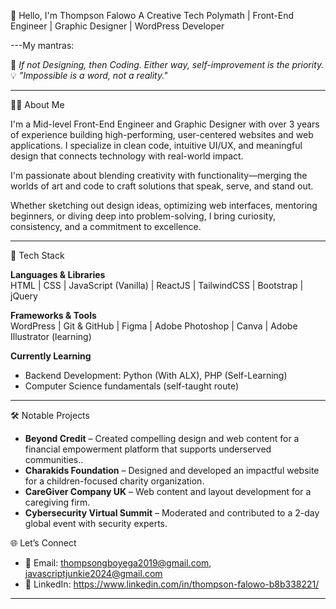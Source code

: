 👋 Hello, I'm Thompson Falowo 
A Creative Tech Polymath | Front-End Engineer | Graphic Designer | WordPress Developer

---My mantras:

🌱 _If not Designing, then Coding. Either way, self-improvement is the priority._  
💡 _"Impossible is a word, not a reality."_

---

👨‍💻 About Me

I'm a Mid-level Front-End Engineer and Graphic Designer with over 3 years of experience building high-performing, user-centered websites and web applications. I specialize in clean code, intuitive UI/UX, and meaningful design that connects technology with real-world impact.

I'm passionate about blending creativity with functionality—merging the worlds of art and code to craft solutions that speak, serve, and stand out.

Whether sketching out design ideas, optimizing web interfaces, mentoring beginners, or diving deep into problem-solving, I bring curiosity, consistency, and a commitment to excellence.

---

🚀 Tech Stack

**Languages & Libraries**  
HTML | CSS | JavaScript (Vanilla) | ReactJS | TailwindCSS | Bootstrap | jQuery

**Frameworks & Tools**  
WordPress | Git & GitHub | Figma | Adobe Photoshop | Canva | Adobe Illustrator (learning)

**Currently Learning**  
- Backend Development: Python (With ALX), PHP (Self-Learning)   
- Computer Science fundamentals (self-taught route)

---

🛠 Notable Projects
- **Beyond Credit** – Created compelling design and web content for a financial empowerment platform that supports underserved communities.. 
- **Charakids Foundation** – Designed and developed an impactful website for a children-focused charity organization.  
- **CareGiver Company UK** – Web content and layout development for a caregiving firm.  
- **Cybersecurity Virtual Summit** – Moderated and contributed to a 2-day global event with security experts.  

🌐 Let’s Connect

- 📧 Email: thompsongboyega2019@gmail.com, javascriptjunkie2024@gmail.com  
- 💼 LinkedIn: https://www.linkedin.com/in/thompson-falowo-b8b338221/  

---
